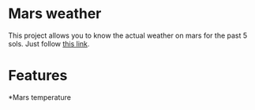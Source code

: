 # Mars weather
This project allows you to know the actual weather on mars for the past 5 sols. Just follow [this link](https://pythack.github.io/mars_weather). 
# Features
*Mars temperature
